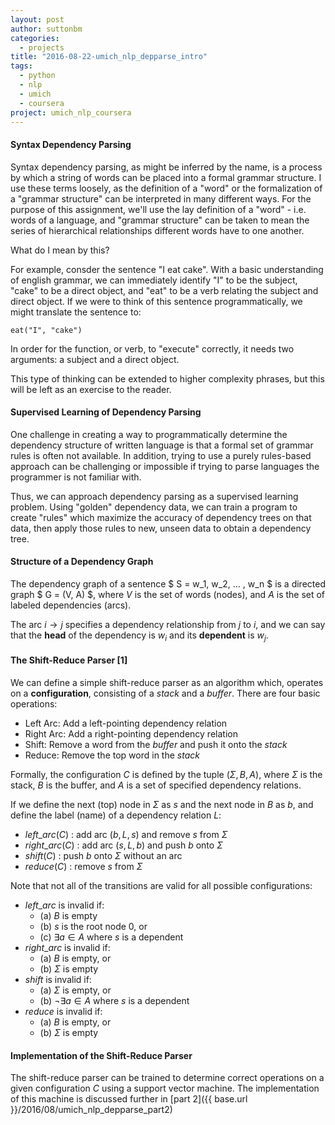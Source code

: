 ```yaml
---
layout: post
author: suttonbm
categories:
  - projects
title: "2016-08-22-umich_nlp_depparse_intro"
tags:
  - python
  - nlp
  - umich
  - coursera
project: umich_nlp_coursera
--- 
```

#### Syntax Dependency Parsing
Syntax dependency parsing, as might be inferred by the name, is a process by
which a string of words can be placed into a formal grammar structure.  I use
these terms loosely, as the definition of a "word" or the formalization of a
"grammar structure" can be interpreted in many different ways.  For the purpose
of this assignment, we'll use the lay definition of a "word" - i.e. words of a
language, and "grammar structure" can be taken to mean the series of
hierarchical relationships different words have to one another.

What do I mean by this?

For example, consder the sentence "I eat cake".  With a basic understanding of
english grammar, we can immediately identify "I" to be the subject, "cake" to be
a direct object, and "eat" to be a verb relating the subject and direct object.
If we were to think of this sentence programmatically, we might translate the
sentence to:
```
eat("I", "cake")
```

In order for the function, or verb, to "execute" correctly, it needs two
arguments: a subject and a direct object.

This type of thinking can be extended to higher complexity phrases, but this
will be left as an exercise to the reader. 
 
#### Supervised Learning of Dependency Parsing
One challenge in creating a way to programmatically determine the dependency
structure of written language is that a formal set of grammar rules is often not
available.  In addition, trying to use a purely rules-based approach can be
challenging or impossible if trying to parse languages the programmer is not
familiar with.

Thus, we can approach dependency parsing as a supervised learning problem.
Using "golden" dependency data, we can train a program to create "rules" which
maximize the accuracy of dependency trees on that data, then apply those rules
to new, unseen data to obtain a dependency tree. 
 
#### Structure of a Dependency Graph
The dependency graph of a sentence $ S = w_1, w_2, ... , w_n $ is a directed
graph $ G = (V, A) $, where $V$ is the set of words (nodes), and $A$ is the set
of labeled dependencies (arcs).

The arc $i \rightarrow j$ specifies a dependency relationship from $j$ to $i$,
and we can say that the **head** of the dependency is $w_i$ and its
**dependent** is $w_j$. 
 
#### The Shift-Reduce Parser [1]
We can define a simple shift-reduce parser as an algorithm which, operates on a
**configuration**, consisting of a *stack* and a *buffer*.  There are four basic
operations:

  * Left Arc: Add a left-pointing dependency relation
  * Right Arc: Add a right-pointing dependency relation
  * Shift: Remove a word from the *buffer* and push it onto the *stack*
  * Reduce: Remove the top word in the *stack*

Formally, the configuration $C$ is defined by the tuple $(\Sigma, B, A)$, where
$\Sigma$ is the stack, $B$ is the buffer, and $A$ is a set of specified
dependency relations.

If we define the next (top) node in $\Sigma$ as $s$ and the next node in $B$ as
$b$, and define the label (name) of a dependency relation $L$:

 * $left\_arc(C)$ : add arc $(b, L, s)$ and remove $s$ from $\Sigma$
 * $right\_arc(C)$ : add arc $(s, L, b)$ and push $b$ onto $\Sigma$
 * $shift(C)$ : push $b$ onto $\Sigma$ without an arc
 * $reduce(C)$ : remove $s$ from $\Sigma$

Note that not all of the transitions are valid for all possible configurations:

 * $left\_arc$ is invalid if:
   * (a) $B$ is empty
   * (b) $s$ is the root node $0$, or
   * (c) $\exists a \in A$ where $s$ is a dependent
 * $right\_arc$ is invalid if:
   * (a) $B$ is empty, or
   * (b) $\Sigma$ is empty
 * $shift$ is invalid if:
   * (a) $\Sigma$ is empty, or
   * (b) $\neg \exists a \in A$ where $s$ is a dependent
 * $reduce$ is invalid if:
   * (a) $B$ is empty, or
   * (b) $\Sigma$ is empty 
 
#### Implementation of the Shift-Reduce Parser
The shift-reduce parser can be trained to determine correct operations on a
given configuration $C$ using a support vector machine. The implementation of
this machine is discussed further in [part 2]({{ base.url
}}/2016/08/umich_nlp_depparse_part2) 
